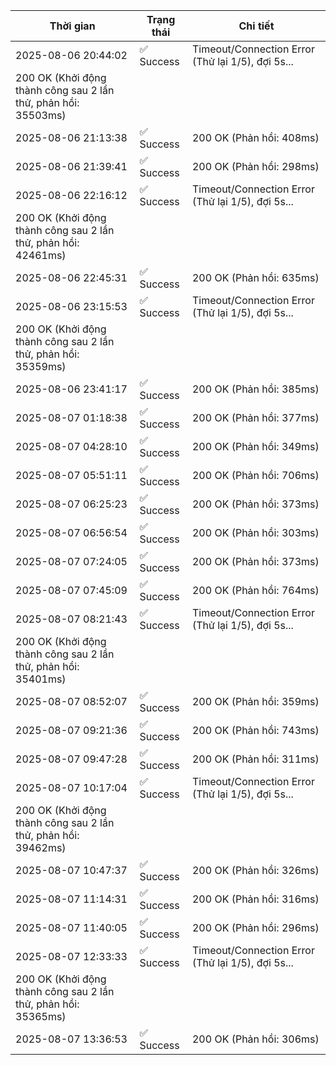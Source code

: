 | Thời gian | Trạng thái | Chi tiết |
|---|---|---|
| 2025-08-06 20:44:02 | ✅ Success | Timeout/Connection Error (Thử lại 1/5), đợi 5s...
200 OK (Khởi động thành công sau 2 lần thử, phản hồi: 35503ms) |
| 2025-08-06 21:13:38 | ✅ Success | 200 OK (Phản hồi: 408ms) |
| 2025-08-06 21:39:41 | ✅ Success | 200 OK (Phản hồi: 298ms) |
| 2025-08-06 22:16:12 | ✅ Success | Timeout/Connection Error (Thử lại 1/5), đợi 5s...
200 OK (Khởi động thành công sau 2 lần thử, phản hồi: 42461ms) |
| 2025-08-06 22:45:31 | ✅ Success | 200 OK (Phản hồi: 635ms) |
| 2025-08-06 23:15:53 | ✅ Success | Timeout/Connection Error (Thử lại 1/5), đợi 5s...
200 OK (Khởi động thành công sau 2 lần thử, phản hồi: 35359ms) |
| 2025-08-06 23:41:17 | ✅ Success | 200 OK (Phản hồi: 385ms) |
| 2025-08-07 01:18:38 | ✅ Success | 200 OK (Phản hồi: 377ms) |
| 2025-08-07 04:28:10 | ✅ Success | 200 OK (Phản hồi: 349ms) |
| 2025-08-07 05:51:11 | ✅ Success | 200 OK (Phản hồi: 706ms) |
| 2025-08-07 06:25:23 | ✅ Success | 200 OK (Phản hồi: 373ms) |
| 2025-08-07 06:56:54 | ✅ Success | 200 OK (Phản hồi: 303ms) |
| 2025-08-07 07:24:05 | ✅ Success | 200 OK (Phản hồi: 373ms) |
| 2025-08-07 07:45:09 | ✅ Success | 200 OK (Phản hồi: 764ms) |
| 2025-08-07 08:21:43 | ✅ Success | Timeout/Connection Error (Thử lại 1/5), đợi 5s...
200 OK (Khởi động thành công sau 2 lần thử, phản hồi: 35401ms) |
| 2025-08-07 08:52:07 | ✅ Success | 200 OK (Phản hồi: 359ms) |
| 2025-08-07 09:21:36 | ✅ Success | 200 OK (Phản hồi: 743ms) |
| 2025-08-07 09:47:28 | ✅ Success | 200 OK (Phản hồi: 311ms) |
| 2025-08-07 10:17:04 | ✅ Success | Timeout/Connection Error (Thử lại 1/5), đợi 5s...
200 OK (Khởi động thành công sau 2 lần thử, phản hồi: 39462ms) |
| 2025-08-07 10:47:37 | ✅ Success | 200 OK (Phản hồi: 326ms) |
| 2025-08-07 11:14:31 | ✅ Success | 200 OK (Phản hồi: 316ms) |
| 2025-08-07 11:40:05 | ✅ Success | 200 OK (Phản hồi: 296ms) |
| 2025-08-07 12:33:33 | ✅ Success | Timeout/Connection Error (Thử lại 1/5), đợi 5s...
200 OK (Khởi động thành công sau 2 lần thử, phản hồi: 35365ms) |
| 2025-08-07 13:36:53 | ✅ Success | 200 OK (Phản hồi: 306ms) |
